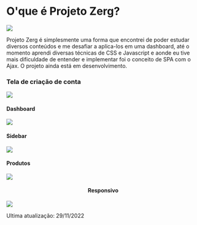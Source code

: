 # O'que é Projeto Zerg?

![](https://media.giphy.com/media/HOubmo5EZflfiLlHck/giphy.gif)



Projeto Zerg é simplesmente uma forma que encontrei de poder estudar diversos conteúdos e me desafiar a aplica-los em uma dashboard, até o momento aprendi diversas técnicas de CSS e Javascript e aonde eu tive mais dificuldade de entender e implementar foi o conceito de SPA com o Ajax.  O projeto ainda está em desenvolvimento.

### Tela de criação de conta

![](https://media.giphy.com/media/pTR7QZNmKfa7FI6h2D/giphy.gif)

#### Dashboard

![](https://media.giphy.com/media/O1yBSU418ArAalzZHV/giphy.gif)

#### Sidebar

![](https://media.giphy.com/media/mGa6jiSkEdltv0G7Le/giphy.gif)

#### Produtos



![](https://media.giphy.com/media/AjF7xeU3jumgYhxNQe/giphy.gif)

#### <div style="text-align: center">Responsivo</div>

![](https://media.giphy.com/media/lbIFJ3kLpBO0ELJplp/giphy.gif)

Ultima atualização: 29/11/2022

